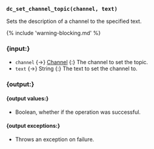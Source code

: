 ### `dc_set_channel_topic(channel, text)`

Sets the description of a channel to the specified text.

{% include 'warning-blocking.md' %}


### {input:}

* `channel` {->} [Channel](/values/channel.md)
  {:} The channel to set the topic.
* `text` {->} String
  {:} The text to set the channel to.


### {output:}

#### {output values:}

* Boolean, whether if the operation was successful.

#### {output exceptions:}

* Throws an exception on failure.